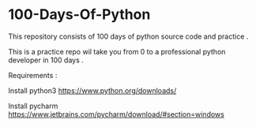 # 100-Days-Of-Python

This repository consists of 100 days of python source code and practice . 

This is a practice repo wil take you from 0 to a professional python developer in 100 days .

Requirements :

Install python3
https://www.python.org/downloads/

Install pycharm 
https://www.jetbrains.com/pycharm/download/#section=windows
